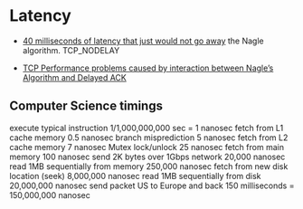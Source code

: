 Latency
=======

* [40 milliseconds of latency that just would not go away](http://rachelbythebay.com/w/2020/10/14/lag/)
the Nagle algorithm.
TCP_NODELAY


* [TCP Performance problems caused by interaction between Nagle’s Algorithm and Delayed ACK](http://www.stuartcheshire.org/papers/NagleDelayedAck/)


Computer Science timings
------------------------
execute typical instruction	1/1,000,000,000 sec = 1 nanosec
fetch from L1 cache memory	0.5 nanosec
branch misprediction	5 nanosec
fetch from L2 cache memory	7 nanosec
Mutex lock/unlock	25 nanosec
fetch from main memory	100 nanosec
send 2K bytes over 1Gbps network	20,000 nanosec
read 1MB sequentially from memory	250,000 nanosec
fetch from new disk location (seek)	8,000,000 nanosec
read 1MB sequentially from disk	20,000,000 nanosec
send packet US to Europe and back	150 milliseconds = 150,000,000 nanosec 